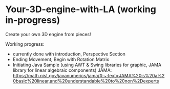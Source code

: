 # Your-3D-engine-with-LA (working in-progress)
Create your own 3D engine from pieces! 

Working progress:
- currently done with introduction, Perspective Section
- Ending Movement, Begin with Rotation Matrix
- Initiating Java Sample (using AWT & Swing libraries for graphic, JAMA library for linear algebraic components)
  JAMA: https://math.nist.gov/javanumerics/jama/#:~:text=JAMA%20is%20a%20basic%20linear,and%20understandable%20to%20non%2Dexperts
